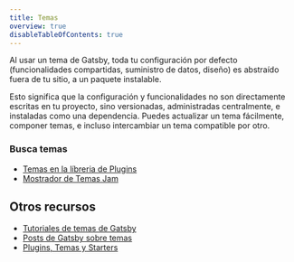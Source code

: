 ```yaml
---
title: Temas
overview: true
disableTableOfContents: true
---
```


Al usar un tema de Gatsby, toda tu configuración por defecto (funcionalidades compartidas, suministro de datos, diseño) es abstraído fuera de tu sitio, a un paquete instalable.

Esto significa que la configuración y funcionalidades no son directamente escritas en tu proyecto, sino versionadas, administradas centralmente, e instaladas como una dependencia. Puedes actualizar un tema fácilmente, componer temas, e incluso intercambiar un tema compatible por otro.

<GuideList slug={props.slug} />

### Busca temas

- [Temas en la líbreria de Plugins](/plugins/?=gatsby-theme)
- [Mostrador de Temas Jam](https://themejam.gatsbyjs.org/showcase)

## Otros recursos

- [Tutoriales de temas de Gatsby](/tutorial/plugin-and-theme-tutorials/)
- [Posts de Gatsby sobre temas](/blog/tags/themes)
- [Plugins, Temas y Starters](/docs/plugins-themes-and-starters/)
